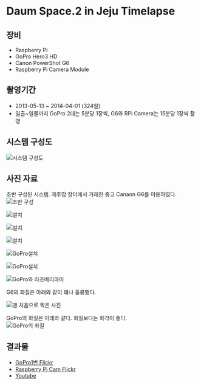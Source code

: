 Daum Space.2 in Jeju Timelapse
=====
장비
------
* Raspberry Pi
* GoPro Hero3 HD
* Canon PowerShot G6
* Raspberry Pi Camera Module

촬영기간
------
* 2013-05-13 ~ 2014-04-01 (324일) 
* 일출~일몰까지 GoPro 2대는 5분당 1장씩, G6와 RPi Camera는 15분당 1장씩 촬영

시스템 구성도
----
![시스템 구성도](http://timelapse.labs.daum.net/timelapse/page/assets/img/making_scene/overview.png)

사진 자료
---
초반 구성된 시스템. 제주맘 장터에서 거래한 중고 Canaon G6를 이용하였다.  
![초반 구성](http://timelapse.labs.daum.net/timelapse/page/assets/img/making_scene/beginning.jpg)

![설치](http://25.media.tumblr.com/18596863587660c0777498a0f220cd5a/tumblr_mmq5gbYcwh1spylryo3_500.jpg)

![설치](http://24.media.tumblr.com/daa4e2ba7d4bdf7bb5137fd689bc28b7/tumblr_mmq5gbYcwh1spylryo5_500.jpg)

![설치](http://25.media.tumblr.com/41e9dd4f6ecd1dfb2e4c2cd4c8d4614c/tumblr_mmq5gbYcwh1spylryo2_500.jpg)

![GoPro설치](http://timelapse.labs.daum.net/timelapse/page/assets/img/making_scene/camera_install_2.jpg)

![GoPro설치](http://timelapse.labs.daum.net/timelapse/page/assets/img/making_scene/camera_install_3.jpg)

![GoPro와 라즈베리파이](http://timelapse.labs.daum.net/timelapse/page/assets/img/making_scene/camera_install_1.jpg)

G6의 화질은 아래와 같이 꽤나 훌륭했다.  

![맨 처음으로 찍은 사진](http://24.media.tumblr.com/98301f61d9f254707b3479fa32fa2436/tumblr_mmvjfb4QFT1sr6u5ro1_1280.jpg)

GoPro의 화질은 아래와 같다. 화질보다는 화각이 좋다.  
![GoPro의 화질](https://farm4.staticflickr.com/3681/9202444448_c873286ebb_h.jpg)

결과물
---
* [GoPro1번 Flickr](https://www.flickr.com/photos/98293849@N07)
* [Raspberry Pi Cam Flickr](https://www.flickr.com/photos/95764887@N03/)
* [Youtube](http://youtu.be/4V1fXjSLXl0)